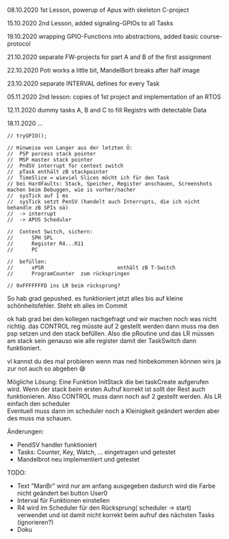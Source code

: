

08.10.2020	1st Lesson, powerup of Apus with skeleton C-project

15.10.2020	2nd Lesson, added signaling-GPIOs to all Tasks

19.10.2020	wrapping GPIO-Functions into abstractions, added basic course-protocol

21.10.2020	separate FW-projects for part A and B of the first assignment

22.10.2020	Poti works a little bit, MandelBort breaks after half image

23.10.2020	separate INTERVAL defines for every Task

05.11.2020	2nd lesson: copies of 1st project and implementation of an RTOS

12.11.2020	dummy tasks A, B and C to fill Registrs with detectable Data


18.11.2020	...


	// tryGPIO();
	
	// Hinweise von Langer aus der letzten Ü:
	//	PSP porcess stack pointer
	//	MSP master stack pointer
	//	PndSV interrupt for context switch
	//	pTask enthält zB stackpointer
	//	TimeSlice = wieviel Slices möcht ich für den Task
	// bei HardFaults: Stack, Speicher, Register anschauen, Screenshots machen beim Debuggen, wie is vorher/nacher
	//	sysTick auf 1 ms
	//	sysTick setzt PenSV (handelt auch Interrupts, die ich nicht behandle zB SPIs oä)
	//	-> interrupt
	//	-> APUS Scheduler
		
	//	Context Switch, sichern:
	//		SPH SPL
	//		Register R4...R11
	//		PC
		
	//	befüllen:
	//		xPSR 						enthält zB T-Switch
	//		ProgramCounter	zum rückspringen

	// 0xFFFFFFFD ins LR beim rücksprung?

	
So hab grad gepushed. es funktioniert jetzt alles bis auf kleine schönheitsfehler. Steht eh alles im Commit

ok hab grad bei den kollegen nachgefragt und wir machen noch was nicht richtig.
das CONTROL reg müsste auf 2 gestellt werden
dann muss ma den psp setzen und den stack befüllen. Also die pRoutine und das LR müssen am stack sein genauso wie alle register damit der TaskSwitch dann funktioniert.

vl kannst du des mal probieren
wenn mas ned hinbekommen können wirs ja zur not auch so abgeben :sweat_smile:


Mögliche Lösung:
Eine Funktion InitStack die bei taskCreate aufgerufen wird.
Wenn der stack beim ersten Aufruf korrekt ist sollt der Rest auch funktionieren. 
Also CONTROL muss dann noch auf 2 gestellt werden.
Als LR einfach den scheduler	
Eventuell muss dann im scheduler noch a Kleinigkeit geändert werden aber des muss ma schauen.

Änderungen:
  - PendSV handler funktioniert
  - Tasks: Counter, Key, Watch, ... eingetragen und getestet
  - Mandelbrot neu implementiert und getestet

TODO:
  - Text "ManBr" wird nur am anfang ausgegeben dadurch wird die
	Farbe nicht geändert bei button User0
  - Interval für Funktionen einstellen
  - R4 wird im Scheduler für den Rücksprung( scheduler -> start)
    verwendet und ist damit nicht korrekt beim aufruf des nächsten Tasks
    (ignorieren?)
  - Doku